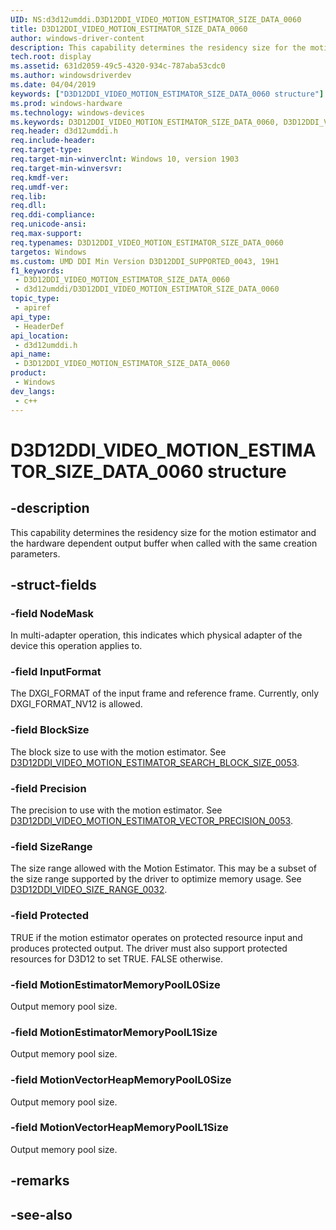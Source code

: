 ```yaml
---
UID: NS:d3d12umddi.D3D12DDI_VIDEO_MOTION_ESTIMATOR_SIZE_DATA_0060
title: D3D12DDI_VIDEO_MOTION_ESTIMATOR_SIZE_DATA_0060
author: windows-driver-content
description: This capability determines the residency size for the motion estimator and the hardware dependent output buffer when called with the same creation parameters.
tech.root: display
ms.assetid: 631d2059-49c5-4320-934c-787aba53cdc0
ms.author: windowsdriverdev
ms.date: 04/04/2019
keywords: ["D3D12DDI_VIDEO_MOTION_ESTIMATOR_SIZE_DATA_0060 structure"]
ms.prod: windows-hardware
ms.technology: windows-devices
ms.keywords: D3D12DDI_VIDEO_MOTION_ESTIMATOR_SIZE_DATA_0060, D3D12DDI_VIDEO_MOTION_ESTIMATOR_SIZE_DATA_0060,
req.header: d3d12umddi.h
req.include-header: 
req.target-type: 
req.target-min-winverclnt: Windows 10, version 1903
req.target-min-winversvr: 
req.kmdf-ver: 
req.umdf-ver: 
req.lib: 
req.dll: 
req.ddi-compliance: 
req.unicode-ansi: 
req.max-support: 
req.typenames: D3D12DDI_VIDEO_MOTION_ESTIMATOR_SIZE_DATA_0060
targetos: Windows
ms.custom: UMD DDI Min Version D3D12DDI_SUPPORTED_0043, 19H1
f1_keywords:
 - D3D12DDI_VIDEO_MOTION_ESTIMATOR_SIZE_DATA_0060
 - d3d12umddi/D3D12DDI_VIDEO_MOTION_ESTIMATOR_SIZE_DATA_0060
topic_type:
 - apiref
api_type:
 - HeaderDef
api_location:
 - d3d12umddi.h
api_name:
 - D3D12DDI_VIDEO_MOTION_ESTIMATOR_SIZE_DATA_0060
product:
 - Windows
dev_langs:
 - c++
---
```


# D3D12DDI_VIDEO_MOTION_ESTIMATOR_SIZE_DATA_0060 structure


## -description

This capability determines the residency size for the motion estimator and the hardware dependent output buffer when called with the same creation parameters.

## -struct-fields

### -field NodeMask

In multi-adapter operation, this indicates which physical adapter of the device this operation applies to.

### -field InputFormat

The DXGI_FORMAT of the input frame and reference frame. Currently, only DXGI_FORMAT_NV12 is allowed.

### -field BlockSize

The block size to use with the motion estimator. See [D3D12DDI_VIDEO_MOTION_ESTIMATOR_SEARCH_BLOCK_SIZE_0053](ne-d3d12umddi-d3d12ddi_video_motion_estimator_search_block_size_0053.md).

### -field Precision

The precision to use with the motion estimator. See [D3D12DDI_VIDEO_MOTION_ESTIMATOR_VECTOR_PRECISION_0053](ne-d3d12umddi-d3d12ddi_video_motion_estimator_vector_precision_0053.md).

### -field SizeRange

The size range allowed with the Motion Estimator. This may be a subset of the size range supported by the driver to optimize memory usage. See [D3D12DDI_VIDEO_SIZE_RANGE_0032](ns-d3d12umddi-d3d12ddi_video_size_range_0032.md).

### -field Protected

TRUE if the motion estimator operates on protected resource input and produces protected output. The driver must also support protected resources for D3D12 to set TRUE. FALSE otherwise.

### -field MotionEstimatorMemoryPoolL0Size

Output memory pool size.

### -field MotionEstimatorMemoryPoolL1Size

Output memory pool size.

### -field MotionVectorHeapMemoryPoolL0Size

Output memory pool size.

### -field MotionVectorHeapMemoryPoolL1Size

Output memory pool size.

## -remarks

## -see-also

